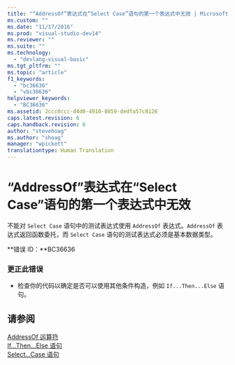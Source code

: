 ```yaml
---
title: "“AddressOf”表达式在“Select Case”语句的第一个表达式中无效 | Microsoft Docs"
ms.custom: ""
ms.date: "11/17/2016"
ms.prod: "visual-studio-dev14"
ms.reviewer: ""
ms.suite: ""
ms.technology: 
  - "devlang-visual-basic"
ms.tgt_pltfrm: ""
ms.topic: "article"
f1_keywords: 
  - "bc36636"
  - "vbc36636"
helpviewer_keywords: 
  - "BC36636"
ms.assetid: 2ccc0ccc-d4d0-4910-8859-dedfa57c8126
caps.latest.revision: 6
caps.handback.revision: 6
author: "stevehoag"
ms.author: "shoag"
manager: "wpickett"
translationtype: Human Translation
---
```

# “AddressOf”表达式在“Select Case”语句的第一个表达式中无效
不能对 `Select Case` 语句中的测试表达式使用 `AddressOf` 表达式。`AddressOf` 表达式返回函数委托，而 `Select Case` 语句的测试表达式必须是基本数据类型。  
  
 **错误 ID：**BC36636  
  
### 更正此错误  
  
-   检查你的代码以确定是否可以使用其他条件构造，例如 `If...Then...Else` 语句。  
  
## 请参阅  
 [AddressOf 运算符](../../visual-basic/language-reference/operators/addressof-operator.md)   
 [If...Then...Else 语句](../../visual-basic/language-reference/statements/if-then-else-statement.md)   
 [Select...Case 语句](../../visual-basic/language-reference/statements/select-case-statement.md)